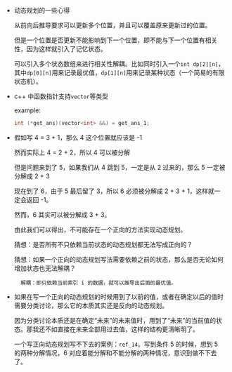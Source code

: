 * 动态规划的一些心得

    从前向后推导要求可以更新多个位置，并且可以覆盖原来更新过的位置。

    但是一个位置是否更新不能影响到下一个位置，即不能与下一个位置有相关性，因为这样就引入了记忆状态。

    可以引入多个状态数组来进行相关性解耦。比如同时引入一个`int dp[2][n]`，其中`dp[0][n]`用来记录最优值，`dp[1][n]`用来记录某种状态（一个简易的有限状态机）。

* c++ 中函数指针支持`vector`等类型

    example:

    ```cpp
    int (*get_ans)(vector<int> &&) = get_ans_1;
    ```

* 假如写 4 = 3 + 1，那么 4 这个位置就应该是 -1

    然而实际上 4 = 2 + 2，所以 4 可以被分解

    但是问题来到了 5，如果我们从 4 跳到 5，一定是从 2 过来的，那么 5 一定被分解成 2 + 3

    现在到了 6，由于 5 最后留了 3，所以 6 必须被分解成 2 + 3 + 1，这样就一定会返回 -1。

    然而，6 其实可以被分解成 3 + 3。

    由此我们可以得出，不可能存在一个正向的方法实现动态规划。

    猜想：是否所有不只依赖当前状态的动态规划都无法写成正向的？

    猜想：如果一个正向的动态规划写法需要依赖之前的状态，那么是否无论如何增加状态也无法解耦？

        解耦：即只依赖当前索引 i 的数据，就可以推导出后面的最优值。

* 如果在写一个正向的动态规划的时候用到了以前的值，或者在确定以后的值时需要分类讨论，那么它的本质其实还是反向的动态规划。

    因为分类讨论本质还是在确定“未来”的未来值时，用到了“未来”的当前值的状态。那我还不如直接在未来全部用过去值，这样的结构更清晰明了。

    一个写正向动态规划写不下去的案例：`ref_14`。写到条件 5 的时候，想到 5 的两种分解情况，6 对应着能分解和不能分解的两种情况，意识到做不下去了。